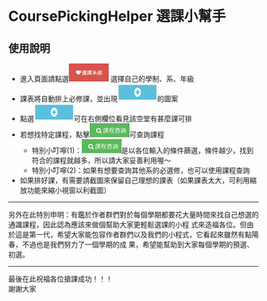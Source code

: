 CoursePickingHelper 選課小幫手
===============================
使用說明
-------------------------------
* 進入頁面請點選<img src="images/01.png"> 選擇自己的學制、系、年級
* 課表將自動排上必修課，並出現<img src="images/02.png">的圖案
* 點選<img src="images/02.png">可在右側欄位看見該空堂有甚麼課可排
* 若想找特定課程，點擊<img src="images/03.png">可查詢課程
    * 特別小叮嚀(1)：<img src="images/03.png">是以各位輸入的條件篩選，條件越少，找到符合的課程就越多，所以請大家妥善利用喔～
    * 特別小叮嚀(2)：如果有想要查詢其他系的必選修，也可以使用課程查詢
*  如果排好課，有需要請截圖來保留自己理想的課表（如果課表太大，可利用縮放功能來縮小視窗以利截圖）<br />
********************************
   另外在此特別申明：有鑑於作者群們對於每個學期都要花大量時間來找自己想選的通識課程，因此認為應該來做個幫助大家更輕鬆選課的小程    式來造福各位。但由於這是第一代，希望大家能包容作者群們以及我們的小程式，它看起來雖然有點陽春，不過也是我們努力了一個學期的成    果，希望能幫助到大家每個學期的預選、初選。<br />
********************************
最後在此祝福各位搶課成功！！！<br />
謝謝大家
